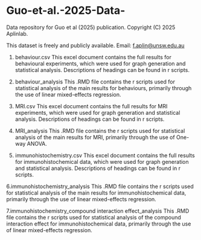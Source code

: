 # Guo-et-al.-2025-Data-
Data repository for Guo et al (2025) publication. Copyright (C) 2025 Aplinlab.

This dataset is freely and publicly available.
Email: f.aplin@unsw.edu.au

1. behaviour.csv
This excel document contains the full results for behavioural experiments, which were used for graph generation and statistical analysis. Descriptions of headings can be found in r scripts.
 
2. behaviour_analysis
This .RMD file contains the r scripts used for statistical analysis of the main results for behaviours, primarily through the use of linear mixed-effects regression.

3. MRI.csv
This excel document contains the full results for MRI experiments, which were used for graph generation and statistical analysis. Descriptions of headings can be found in r scripts.

4. MRI_analysis
This .RMD file contains the r scripts used for statistical analysis of the main results for MRI, primarily through the use of One-way ANOVA.

5. immunohistochemistry.csv
This excel document contains the full results for immunohistochemical data, which were used for graph generation and statistical analysis. Descriptions of headings can be found in r scripts.

6.immunohistochemistry_analysis
This .RMD file contains the r scripts used for statistical analysis of the main results for immunohistochemical data, primarily through the use of linear mixed-effects regression.

7.immunohistochemistry_compound interaction effect_analysis
This .RMD file contains the r scripts used for statistical analysis of the compound interaction effect for immunohistochemical data, primarily through the use of linear mixed-effects regression.
